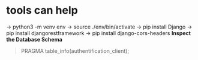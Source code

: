 # tools can help   
-> python3 -m venv env
-> source ./env/bin/activate
-> pip install Django 
-> pip install djangorestframework
-> pip install django-cors-headers
**Inspect the Database Schema**   
>PRAGMA table_info(authentification_client);  
